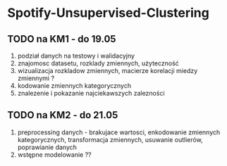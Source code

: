 # Spotify-Unsupervised-Clustering

## TODO na KM1 - do 19.05
1. podział danych na testowy i walidacyjny
2. znajomosc datasetu, rozklady zmiennych, użyteczność
3. wizualizacja rozkladow zmiennych, macierze korelacji miedzy zmiennymi ?
4. kodowanie zmiennych kategorycznych
5. znalezenie i pokazanie najciekawszych zalezności

## TODO na KM2 - do 21.05
1. preprocessing danych - brakujace wartosci, enkodowanie zmiennych kategorycznych, transformacja zmiennych, usuwanie outlierów, poprawianie danych
2. wstępne modelowanie ??
